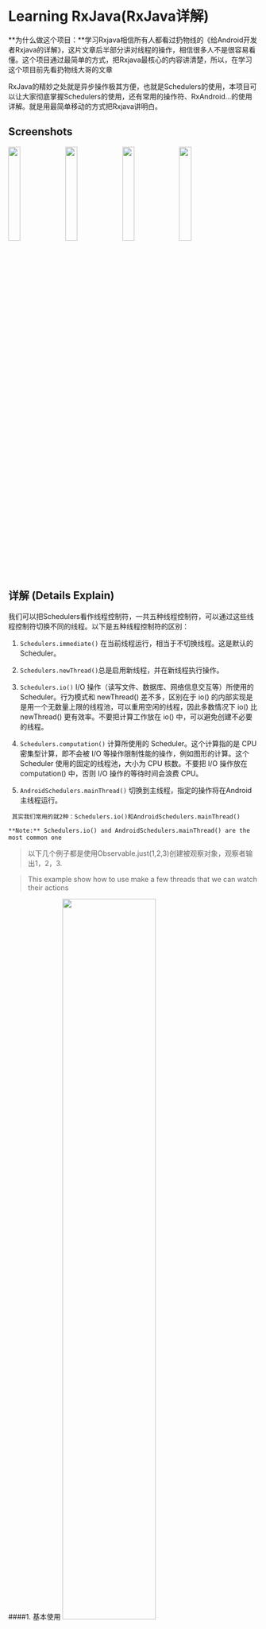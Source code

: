 # Learning RxJava(RxJava详解)  
**为什么做这个项目：**学习Rxjava相信所有人都看过扔物线的《给Android开发者Rxjava的详解》，这片文章后半部分讲对线程的操作，相信很多人不是很容易看懂。这个项目通过最简单的方式，把Rxjava最核心的内容讲清楚，所以，在学习这个项目前先看扔物线大哥的文章

RxJava的精妙之处就是异步操作极其方便，也就是Schedulers的使用，本项目可以让大家彻底掌握Schedulers的使用，还有常用的操作符、RxAndroid...的使用详解。就是用最简单移动的方式把Rxjava讲明白。

## Screenshots
 <img src="screenshots/just.gif" width="22%" />
 <img src="screenshots/just6.gif" width="22%" />
<img src="screenshots/polling.gif" width="22%" />
<img src="screenshots/rxjavaretrofit.gif" width="22%" />



## 详解 (Details Explain)
我们可以把Schedulers看作线程控制符，一共五种线程控制符，可以通过这些线程控制符切换不同的线程。以下是五种线程控制符的区别：

1. `Schedulers.immediate()` 在当前线程运行，相当于不切换线程。这是默认的 Scheduler。



2. `Schedulers.newThread()`总是启用新线程，并在新线程执行操作。



3. `Schedulers.io()` I/O 操作（读写文件、数据库、网络信息交互等）所使用的 Scheduler。行为模式和 newThread() 差不多，区别在于 io() 的内部实现是是用一个无数量上限的线程池，可以重用空闲的线程，因此多数情况下 io() 比 newThread() 更有效率。不要把计算工作放在 io() 中，可以避免创建不必要的线程。


4. `Schedulers.computation()` 计算所使用的 Scheduler。这个计算指的是 CPU 密集型计算，即不会被 I/O 等操作限制性能的操作，例如图形的计算。这个 Scheduler 使用的固定的线程池，大小为 CPU 核数。不要把 I/O 操作放在 computation() 中，否则 I/O 操作的等待时间会浪费 CPU。


5. `AndroidSchedulers.mainThread()` 切换到主线程，指定的操作将在Android 主线程运行。
    


` 其实我们常用的就2种：Schedulers.io()和AndroidSchedulers.mainThread()`

    **Note:** Schedulers.io() and AndroidSchedulers.mainThread() are the most common one

> 以下几个例子都是使用Observable.just(1,2,3)创建被观察对象，观察者输出1，2，3. 

> This example show how to use make a few threads that we can watch their actions    


####1. 基本使用
<img src="screenshots/just.png" width="61%" />
 <img src="screenshots/just.gif" width="34%" />
 <img src="screenshots/justp.png" width="96%" />
####2. 使用 subscribeOn(Schedulers.io())设置被观察者的线程
<img src="screenshots/just1.png" width="61%" />
 <img src="screenshots/just1.gif" width="34%" />
 <img src="screenshots/just1p.png" width="96%" /> 
  > 以下几个例子中看不出被观察者发生在什么线程，使用Observeble.create()创建被观察者可以看出发生在什么线程，可参看源码中的其它Demo。
  
####3. 使用 subscribeOn(Schedulers.io()) 和 observeOn() 设置被观察者和观察者的线程

<img src="screenshots/just2.png" width="61%" />
 <img src="screenshots/just2.gif" width="34%" />
 <img src="screenshots/just2p.png" width="96%" />  

####4. 使用Schedulers.io()指定被观察者产生事件的线程,然后使用Map对数据转换，这里只是在每个数据后面加‘a’。

<img src="screenshots/just3.png" width="61%" />
 <img src="screenshots/just3.gif" width="34%" />
 <img src="screenshots/just3p.png" width="96%" />  

 
####5. 使用Schedulers.io()指定被观察者产生事件的线程,使用Map对数据转换，在每个数据后面加‘a’，使用AndroidSchedulers.mainThread()切换到主线程，然后使用Map变换，每个数据后加‘b’，输出结果。

<img src="screenshots/just4.png" width="61%" />
 <img src="screenshots/just4.gif" width="34%" />
 <img src="screenshots/just4p.png" width="96%" />  

####6. 使用Schedulers.io()指定被观察者产生事件的线程,使用Map对数据转换，在每个数据后面加‘a’，使用AndroidSchedulers.mainThread()切换到主线程，然后使用Map变换，每个数据后加‘b’，再用Schedulers.io()切换线程，用Map对数据加‘c’，输出结果。

<img src="screenshots/just5.png" width="61%" />
 <img src="screenshots/just5.gif" width="34%" />
 <img src="screenshots/just5p.png" width="96%" />  
 
####7.这个例子不同的是使用了两次subscribeOn()来指定被观察者的线程，最终最上面的subscribeOn()起作用，下面的subscribeOn()不起作用。然后使用Map对数据转换，这里只是在每个数据后面加‘a’，使用Schedulers.io()切换线程，然后使用Map变换，每个数据后加‘b’，再用AndroidSchedulers.mainThread()切换主线程，用Map对数据加‘c’，最后再切换到非主线程，输出结果。

<img src="screenshots/just6.png" width="61%" />
 <img src="screenshots/just6.gif" width="34%" />
 <img src="screenshots/just6p.png" width="96%" />
 
>最终发现设置被观察者的线程只有最上面的起作用，下面的不起作用。

`更多的例子请看源码`
 
##About me

An android developer in Beijing.Welcome to offer me an [Interview invitation](mailto:maat.xing@gmail.com). If you have any new idea about this project, feel free to [contact me](mailto:maat.xing@gmail.com). :smiley:






License
=======

    Copyright 2016 Maat


    Licensed under the Apache License, Version 2.0 (the "License");
    you may not use this file except in compliance with the License.
    You may obtain a copy of the License at

       http://www.apache.org/licenses/LICENSE-2.0

    Unless required by applicable law or agreed to in writing, software
    distributed under the License is distributed on an "AS IS" BASIS,
    WITHOUT WARRANTIES OR CONDITIONS OF ANY KIND, either express or implied.
    See the License for the specific language governing permissions and
    limitations under the License.

